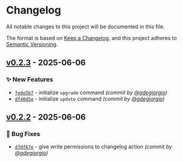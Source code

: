 # Changelog
All notable changes to this project will be documented in this file.

The format is based on [Keep a Changelog](https://keepachangelog.com/en/1.0.0/),
and this project adheres to [Semantic Versioning](https://semver.org/spec/v2.0.0.html).

## [v0.2.3] - 2025-06-06
### :sparkles: New Features
- [`fede5b7`](https://github.com/gdegiorgio/octo/commit/fede5b72c6e287826917677c68eace6773709ecf) - initialize `upgrade` command *(commit by [@gdegiorgio](https://github.com/gdegiorgio))*
- [`df40d5e`](https://github.com/gdegiorgio/octo/commit/df40d5ec0b4e6a1e4b1ca82c64ee7f526acd26d7) - initialize `update` command *(commit by [@gdegiorgio](https://github.com/gdegiorgio))*


## [v0.2.2] - 2025-06-06
### :bug: Bug Fixes
- [`d7df67e`](https://github.com/gdegiorgio/octo/commit/d7df67e5c588496980c6ae6dacf96276552db6bb) - give write permissions to changelog action *(commit by [@gdegiorgio](https://github.com/gdegiorgio))*

[v0.2.2]: https://github.com/gdegiorgio/octo/compare/v0.2.1...v0.2.2
[v0.2.3]: https://github.com/gdegiorgio/octo/compare/v0.2.2...v0.2.3

